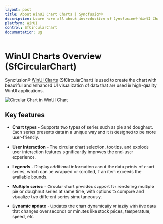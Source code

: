 ```yaml
---
layout: post
title: About WinUI Chart Charts | Syncfusion®
description: Learn here all about introduction of Syncfusion® WinUI Chart(SfCircularChart) control with key features and more.
platform: WinUI
control: SfCircularChart
documentation: ug
---
```


# WinUI Charts Overview (SfCircularChart)

Syncfusion® [WinUI Charts](https://www.syncfusion.com/winui-controls/charts) (SfCircularChart) is used to create the chart with beautiful and enhanced UI visualization of data that are used in high-quality WinUI applications.

![Circular Chart in WinUI Chart](Getting-Started_Images/winui_pie-chart-overview.png)

## Key features

* **Chart types** - Supports two types of series such as pie and doughnut. Each series presents data in a unique way and it is designed to be more user-friendly.

* **User interaction** - The circular chart selection, tooltips, and explode user interaction features significantly improves the end-user experience.

* **Legends** - Display additional information about the data points of chart series, which can be wrapped or scrolled, if an item exceeds the available bounds.

* **Multiple series** - Circular chart provides support for rendering multiple pie or doughnut series at same time, with options to compare and visualize two different series simultaneously.

* **Dynamic update** - Updates the chart dynamically or lazily with live data that changes over seconds or minutes like stock prices, temperature, speed, etc.

